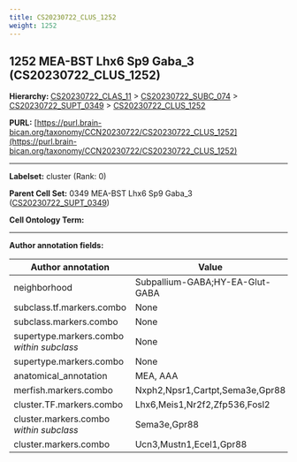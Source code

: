 ```yaml
---
title: CS20230722_CLUS_1252
weight: 1252
---
```

## 1252 MEA-BST Lhx6 Sp9 Gaba_3 (CS20230722_CLUS_1252)
<b>Hierarchy: </b>
[CS20230722_CLAS_11](../CS20230722_CLAS_11) >
[CS20230722_SUBC_074](../CS20230722_SUBC_074) >
[CS20230722_SUPT_0349](../CS20230722_SUPT_0349) >
[CS20230722_CLUS_1252](../CS20230722_CLUS_1252)

**PURL:** [https://purl.brain-bican.org/taxonomy/CCN20230722/CS20230722_CLUS_1252](https://purl.brain-bican.org/taxonomy/CCN20230722/CS20230722_CLUS_1252)

---


**Labelset:** cluster (Rank: 0)

**Parent Cell Set:** 0349 MEA-BST Lhx6 Sp9 Gaba_3 ([CS20230722_SUPT_0349](../CS20230722_SUPT_0349))



**Cell Ontology Term:** 

[MARKER GENES.]: #


---

[TRANSFERRED ANNOTATIONS.]: #


[AUTHOR ANNOTATION FIELDS.]: #


**Author annotation fields:**

| Author annotation | Value |
|-------------------|-------|
|neighborhood|Subpallium-GABA;HY-EA-Glut-GABA|
|subclass.tf.markers.combo|None|
|subclass.markers.combo|None|
|supertype.markers.combo _within subclass_|None|
|supertype.markers.combo|None|
|anatomical_annotation|MEA, AAA|
|merfish.markers.combo|Nxph2,Npsr1,Cartpt,Sema3e,Gpr88|
|cluster.TF.markers.combo|Lhx6,Meis1,Nr2f2,Zfp536,Fosl2|
|cluster.markers.combo _within subclass_|Sema3e,Gpr88|
|cluster.markers.combo|Ucn3,Mustn1,Ecel1,Gpr88|
